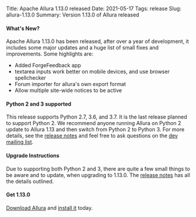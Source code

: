 Title: Apache Allura 1.13.0 released
Date: 2021-05-17
Tags: release
Slug: allura-1.13.0
Summary: Version 1.13.0 of Allura released

#### What's New?

Apache Allura 1.13.0 has been released, after over a year of development, it includes some major updates and a huge
list of small fixes and improvements.  Some highlights are:

 * Added ForgeFeedback app
 * textarea inputs work better on mobile devices, and use browser spellchecker
 * Forum importer for allura's own export format
 * Allow multiple site-wide notices to be active

#### Python 2 and 3 supported

This release supports Python 2.7, 3.6, and 3.7.  It is the last release planned to support Python 2.  We recommend anyone
running Allura on Python 2 update to Allura 1.13 and then switch from Python 2 to Python 3.  For more details, see
the [release notes](https://forge-allura.apache.org/p/allura/git/ci/master/tree/CHANGES) and feel free to ask questions
on the [dev mailing list](https://lists.apache.org/list.html?dev@allura.apache.org).

#### Upgrade Instructions

Due to supporting both Python 2 and 3, there are quite a few small things to be aware and to update, when upgrading
to 1.13.0.  The [release notes](https://forge-allura.apache.org/p/allura/git/ci/master/tree/CHANGES) has all the details
outlined.

#### Get 1.13.0

[Download Allura]({static}/download.html) and [install it](https://forge-allura.apache.org/docs/getting_started/installation.html) today.
